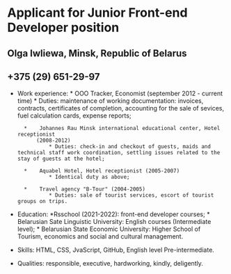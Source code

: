 # Applicant for  Junior Front-end Developer position
## Olga Iwliewa, Minsk, Republic of Belarus
## +375 (29) 651-29-97
* Work experience:
        *    OOO Tracker, Economist (september 2012 - current time)
                * Duties: maintenance of working documentation:
                invoices, contracts, certificates of completion,
                accounting for the sale of sevices, fuel calculation cards,
                expense reports;

        *    Johannes Rau Minsk international educational center, Hotel receptionist
            (2008-2012)
                * Duties: check-in and checkout of guests, maids and technical staff work coordination, settling issues related to the stay of guests at the hotel;

        *    Aquabel Hotel, Hotel receptionist (2005-2007)
                * Identical duty as above;

        *    Travel agency "B-Tour" (2004-2005)
                * Duties: sale of tourist services, escort of tourist groups on trips.

* Education:
        *Rsschool (2021-2022): front-end developer courses;
        * Belarusian Sate Linguistic University: English courses (Intermediate    level);
        * Belarusian State Economic University: Higher School of Tourism, economics and social and cultural management.

* Skills: HTML, CSS, JvaScript, GitHub, English level Pre-intermediate.
* Qualities: responsible, executive, hardworking, kindly, deligently.

